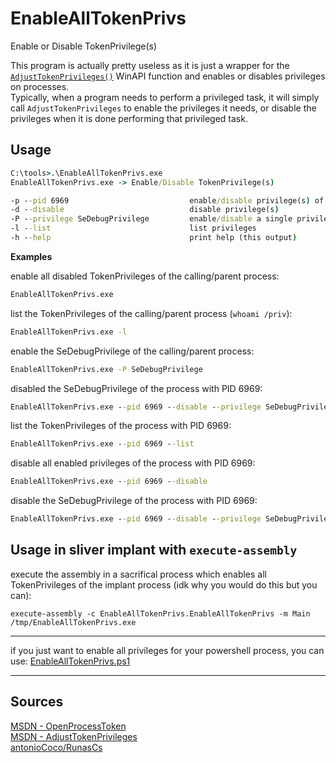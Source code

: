 ﻿# EnableAllTokenPrivs

Enable or Disable TokenPrivilege(s)

This program is actually pretty useless as it is just a wrapper for the [`AdjustTokenPrivileges()`](https://learn.microsoft.com/en-us/windows/win32/api/securitybaseapi/nf-securitybaseapi-adjusttokenprivileges) WinAPI function and enables or disables privileges on processes.  
Typically, when a program needs to perform a privileged task, it will simply call `AdjustTokenPrivileges` to enable the privileges it needs, or disable the privileges when it is done performing that privileged task.

## Usage

```cmd
C:\tools>.\EnableAllTokenPrivs.exe
EnableAllTokenPrivs.exe -> Enable/Disable TokenPrivilege(s)

-p --pid 6969                           enable/disable privilege(s) of a process
-d --disable                            disable privilege(s)
-P --privilege SeDebugPrivilege         enable/disable a single privilege
-l --list                               list privileges
-h --help                               print help (this output)
```

**Examples**

enable all disabled TokenPrivileges of the calling/parent process:
```cmd
EnableAllTokenPrivs.exe
```

list the TokenPrivileges of the calling/parent process (`whoami /priv`):
```cmd
EnableAllTokenPrivs.exe -l
```

enable the SeDebugPrivilege of the calling/parent process:
```cmd
EnableAllTokenPrivs.exe -P SeDebugPrivilege
```

disabled the SeDebugPrivilege of the process with PID 6969:
```cmd
EnableAllTokenPrivs.exe --pid 6969 --disable --privilege SeDebugPrivilege
```

list the TokenPrivileges of the process with PID 6969:
```cmd
EnableAllTokenPrivs.exe --pid 6969 --list
```

disable all enabled privileges of the process with PID 6969:
```cmd
EnableAllTokenPrivs.exe --pid 6969 --disable
```

disable the SeDebugPrivilege of the process with PID 6969:
```cmd
EnableAllTokenPrivs.exe --pid 6969 --disable --privilege SeDebugPrivilege
```


## Usage in sliver implant with `execute-assembly`

execute the assembly in a sacrifical process which enables all TokenPrivileges of the implant process (idk why you would do this but you can):
```sliver
execute-assembly -c EnableAllTokenPrivs.EnableAllTokenPrivs -m Main /tmp/EnableAllTokenPrivs.exe
```

___
if you just want to enable all privileges for your powershell process, you can use:
[EnableAllTokenPrivs.ps1](https://github.com/fashionproof/EnableAllTokenPrivs/blob/master/EnableAllTokenPrivs.ps1)

___
## Sources

[MSDN - OpenProcessToken](https://learn.microsoft.com/en-us/windows/win32/api/processthreadsapi/nf-processthreadsapi-openprocesstoken)  
[MSDN - AdjustTokenPrivileges](https://learn.microsoft.com/en-us/windows/win32/api/securitybaseapi/nf-securitybaseapi-adjusttokenprivileges)  
[antonioCoco/RunasCs](https://github.com/antonioCoco/RunasCs/blob/master/RunasCs.cs)  
